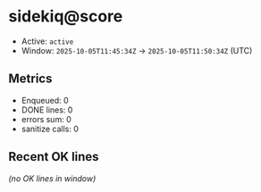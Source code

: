 # sidekiq@score

- Active: `active`
- Window: `2025-10-05T11:45:34Z` → `2025-10-05T11:50:34Z` (UTC)

## Metrics
- Enqueued: 0
- DONE lines: 0
- errors sum: 0
- sanitize calls: 0

## Recent OK lines
_(no OK lines in window)_
